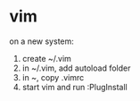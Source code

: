 # vim
on a new system:
1. create ~/.vim
2. in ~/.vim, add autoload folder
3. in ~, copy .vimrc
4. start vim and run :PlugInstall
